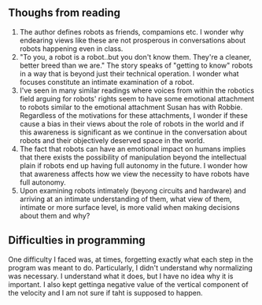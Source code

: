 
## Thoughs from reading

1. The author defines robots as friends, compamions etc. I wonder why endearing views like these are not prosperous in conversations about robots happening even in class.
2. "To you, a robot is a robot..but you don't know them. They're a cleaner, better breed than we are." The story speaks of "getting to know" robots in a way that is beyond just their technical operation. I wonder what focuses constitute an intimate examination of a robot.
3. I've seen in many similar readings where voices from within the robotics field arguing for robots' rights seem to have some emotional attachment to robots similar to the emotional attachment Susan has with Robbie. Regardless of the motivations for these attachments, I wonder if these cause a bias in their views about the role of robots in the world and if this awareness is significant as we continue in the conversation about robots and their objectively deserved space in the world.
4. The fact that robots can have an emotional impact on humans implies that there exists the possibility of manipulation beyond the intellectual plain if robots end up having full autonomy in the future. I wonder how that awareness affects how we view the necessity to have robots have full autonomy.
5. Upon examining robots intimately (beyong circuits and hardware) and arriving at an intimate understanding of them, what view of them, intimate or more surface level, is more valid when making decisions about them and why?

## Difficulties in programming

One difficulty I faced was, at times, forgetting exactly what each step in the program was meant to do. Particularly, I didn't understand why normalizing was necessary. I understand what it does, but I have no idea why it is important. I also kept gettinga negative value of the vertical component of the velocity and I am not sure if taht is supposed to happen.
